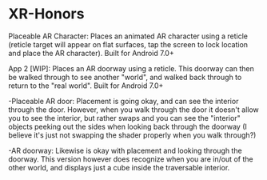 # XR-Honors
Placeable AR Character: Places an animated AR character using a reticle (reticle target will appear on flat surfaces, tap the screen to lock location and place the AR character). Built for Android 7.0+

App 2 [WIP]: Places an AR doorway using a reticle. This doorway can then be walked through to see another "world", and walked back through to return to the "real world". Built for Android 7.0+

  -Placeable AR door: Placement is going okay, and can see the interior through the door. However, when you walk through the door it doesn't allow you to see the interior, but rather swaps and you can see the "interior" objects peeking out the sides when looking back through the doorway (I believe it's just not swapping the shader properly when you walk through?)
  
  -AR doorway: Likewise is okay with placement and looking through the doorway. This version however does recognize when you are in/out of the other world, and displays just a cube inside the traversable interior.